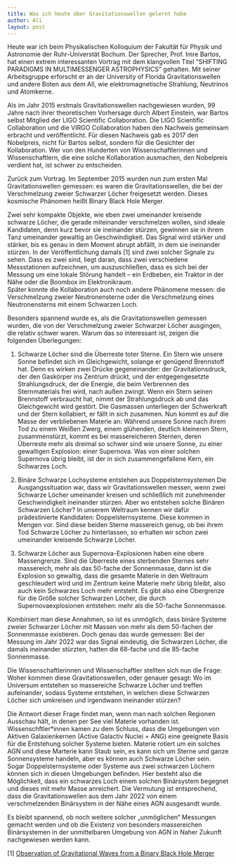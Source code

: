 ```yaml
---
title: Was ich heute über Gravitationswellen gelernt habe
author: Ali
layout: post
---
```



Heute war ich beim Physikalischen Kolloquium der Fakultät für Physik und Astronomie der Ruhr-Universtät Bochum. Der Sprecher, Prof. Imre Bartos, hat einen extrem interessanten Vortrag mit dem klangvollen Titel “SHIFTING PARADIGMS IN MULTIMESSENGER ASTROPHYSICS” gehalten. Mit seiner Arbeitsgruppe erforscht er an der University of Florida Gravitationswellen und andere Boten aus dem All, wie elektromagnetische Strahlung, Neutrinos und Atomkerne.

Als im Jahr 2015 erstmals Gravitationswellen nachgewiesen wurden, 99 Jahre nach ihrer theoretischen Vorhersage durch Albert Einstein, war Bartos selbst Mitglied der LIGO Scientific Collaboration. Die LIGO Scientific Collaboration und die VIRGO Collaboration haben den Nachweis gemeinsam erbracht und veröffentlicht. Für diesen Nachweis gab es 2017 den Nobelpreis, nicht für Bartos selbst, sondern für die Gesichter der Kollaboration. Wer von den Hunderten von Wissenschaftlerinnen und Wissenschaftlern, die eine solche Kollaboration ausmachen, den Nobelpreis verdient hat, ist schwer zu entscheiden. 

Zurück zum Vortrag. Im September 2015 wurden nun zum ersten Mal Gravitationswellen gemessen: es waren die Gravitationswellen, die bei der Verschmelzung zweier Schwarzer Löcher freigesetzt werden. Dieses kosmische Phänomen heißt Binary Black Hole Merger. 

Zwei sehr kompakte Objekte, wie eben zwei umeinander kreisende schwarze Löcher, die gerade miteinander verschmelzen wollen, sind ideale Kandidaten, denn kurz bevor sie ineinander stürzen, gewinnen sie in ihrem Tanz umeinander gewaltig an Geschwindigkeit. Das Signal wird stärker und stärker,  bis es genau in dem Moment abrupt abfällt, in dem sie ineinander stürzen. 
In der Veröffentlichung damals [1] sind zwei solcher Signale zu sehen. Dass es zwei sind, liegt daran, dass zwei verschiedene Messstationen aufzeichnen, um auszuschließen, dass es sich bei der Messung um eine lokale Störung handelt – ein Erdbeben, ein Traktor in der Nähe oder die Boombox im Elektronikraum.  
Später konnte die Kollaboration auch noch andere Phänomene messen: die Verschmelzung zweier Neutronensterne oder die Verschmelzung eines Neutronensterns mit einem Schwarzen Loch. 

Besonders spannend wurde es, als die Gravitationswellen gemessen wurden, die von der Verschmelzung zweier Schwarzer Löcher ausgingen, die relativ schwer waren. Warum das so interessant ist, zeigen die folgenden Überlegungen: 

1) Schwarze Löcher sind die Überreste toter Sterne. Ein Stern wie unsere Sonne befindet sich im Gleichgewicht, solange er genügend Brennstoff hat. Denn es wirken zwei Drücke gegeneinander: der Gravitationsdruck, der den Gaskörper ins Zentrum drückt, und der entgegengesetzte Strahlungsdruck, der die Energie, die beim Verbrennen des Sternmaterials frei wird, nach außen zwingt. Wenn ein Stern seinen Brennstoff verbraucht hat, nimmt der Strahlungsdruck ab und das Gleichgewicht wird gestört. Die Gasmassen unterliegen der Schwerkraft und der Stern kollabiert, er fällt in sich zusammen. Nun kommt es auf die Masse der verbliebenen Materie an: 
Während unsere Sonne nach ihrem Tod zu einem Weißen Zwerg, einem glühenden, deutlich kleineren Stern, zusammenstürzt, kommt es bei massereicheren Sternen, deren Überreste mehr als dreimal so schwer sind wie unsere Sonne, zu einer gewaltigen Explosion: einer Supernova. Was von einer solchen Supernova übrig bleibt, ist der in sich zusammengefallene Kern, ein Schwarzes Loch. 

2) Binäre Schwarze Lochsysteme entstehen aus Doppelsternsystemen
Die Ausgangssituation war, dass wir Gravitationswellen messen, wenn zwei Schwarze Löcher umeinander kreisen und schließlich mit zunehmender Geschwindigkeit ineinander stürzen. Aber wo entstehen solche Binären Schwarzen Löcher? 
In unserem Weltraum kennen wir dafür prädestinierte Kandidaten: Doppelsternsysteme. Diese kommen in Mengen vor. Sind diese beiden Sterne massereich genug, ob bei ihrem Tod Schwarze Löcher zu hinterlassen, so erhalten wir schon zwei umeinander kreisende Schwarze Löcher. 
3) Schwarze Löcher aus Supernova-Explosionen haben eine obere Massengrenze. Sind die Überreste eines sterbenden Sternes sehr massereich, mehr als das 50-fache der Sonnenmasse, dann ist die Explosion so gewaltig, dass die gesamte Materie in den Weltraum geschleudert wird und im Zentrum keine Materie mehr übrig bleibt, also auch kein Schwarzes Loch mehr entsteht. Es gibt also eine Obergrenze für die Größe solcher Schwarzen Löcher, die durch Supernovaexplosionen entstehen: mehr als die 50-fache Sonnenmasse. 

Kombiniert man diese Annahmen, so ist es unmöglich, dass binäre Systeme zweier Schwarzer Löcher mit Massen von mehr als dem 50-fachen der Sonnenmasse existieren. Doch genau das wurde gemessen: Bei der Messung im Jahr 2022 war das Signal eindeutig, die Schwarzen Löcher, die damals ineinander stürzten, hatten die 68-fache und die 85-fache Sonnenmasse. 

Die Wissenschaftlerinnen und Wissenschaftler stellten sich nun die Frage: Woher kommen diese Gravitationswellen, oder genauer gesagt: Wo im Universum entstehen so massereiche Schwarze Löcher und treffen aufeinander, sodass Systeme entstehen, in welchen diese Schwarzen Löcher sich umkreisen und irgendwann ineinander stürzen? 

Die Antwort dieser Frage findet man, wenn man nach solchen Regionen Ausschau hält, in denen per See viel Materie vorhanden ist. Wissenschftler*innen kamen zu dem Schluss, dass die Umgebungen von Aktiven Galaxienkernen (Active Galactiv Nuclei = ANG) eine geeignete Basis für die Entstehung solcher Systeme bieten. Materie rotiert um ein solches AGN und diese Marterie kann Staub sein, es kann sich um Sterne und ganze Sonnensysteme handeln, aber es können auch Schwarze Löcher sein. Sogar Doppelsternsysteme oder Systeme aus zwei schwarzen Löchern können sich in diesen Umgebungen befinden. Hier besteht also die Möglichkeit, dass ein schwarzes Loch einem solchen Binärsystem begegnet und dieses mit mehr Masse anreichert. 
Die Vermutung ist entsprechend, dass die Gravitationswellen aus dem Jahr 2022 von einem verschmelzenden Binärsystem in der Nähe eines AGN ausgesandt wurde. 

Es bleibt spannend, ob noch weitere solcher „unmöglichen“ Messungen gemacht werden und ob die Existenz von besonders massereichen Binärsystemen in der unmittelbaren Umgebung von AGN in Naher Zukunft nachgewiesen werden kann. 

[1] <a href="https://journals.aps.org/prl/pdf/10.1103/PhysRevLett.116.061102">Observation of Gravitational Waves from a Binary Black Hole Merger</a></p>

